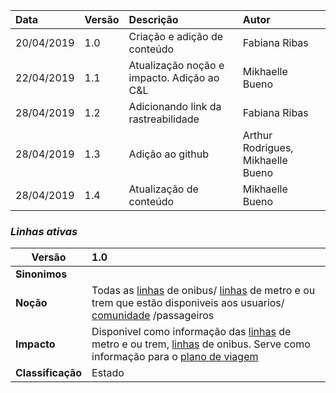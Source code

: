 |Data|Versão|Descrição|Autor|
|:---|:---|:---|:---|
|20/04/2019|1.0|Criação e adição de conteúdo|Fabiana Ribas|
|22/04/2019|1.1|Atualização noção e impacto. Adição ao C&L|Mikhaelle Bueno|
|28/04/2019|1.2|Adicionando link da rastreabilidade|Fabiana Ribas|
|28/04/2019|1.3|Adição ao github|Arthur Rodrigues, Mikhaelle Bueno|
|28/04/2019|1.4|Atualização de conteúdo|Mikhaelle Bueno|

### ***<a name="linhas ativas">Linhas ativas</a>***


|Versão|1.0
|-|:-|
|**Sinonimos**|
|**Noção**|Todas as [linhas](#linhas) de onibus/ [linhas](#linhas) de metro e ou trem que estão disponiveis aos usuarios/ [comunidade](#comunidade) /passageiros |
|**Impacto**|Disponivel como informação das [linhas](#linhas) de metro e ou trem, [linhas](#linhas) de onibus. Serve como informação para o [plano de viagem](#plano-de-viagem) |
|**Classificação**| Estado
